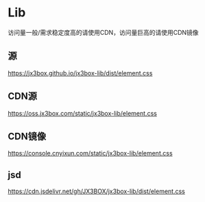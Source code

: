 # Lib
访问量一般/需求稳定度高的请使用CDN，访问量巨高的请使用CDN镜像

## 源
https://jx3box.github.io/jx3box-lib/dist/element.css
## CDN源
https://oss.jx3box.com/static/jx3box-lib/element.css
## CDN镜像
https://console.cnyixun.com/static/jx3box-lib/element.css
## jsd
https://cdn.jsdelivr.net/gh/JX3BOX/jx3box-lib/dist/element.css
